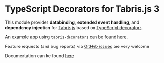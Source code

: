 # TypeScript Decorators for Tabris.js 3

This module provides __databinding__, __extended event handling__, and  __dependency injection__ for [Tabris.js](http://tabrisjs.com) based on [TypeScript decorators](http://www.typescriptlang.org/docs/handbook/decorators.html).

An example app using `tabris-decorators` can be found [here](https://github.com/dbuschtoens/reddit_viewer).

Feature requests (and bug reports) via [GitHub issues](https://github.com/eclipsesource/tabris-decorators/issues) are very welcome

Documentation can be found [here](https://github.com/eclipsesource/tabris-decorators/blob/master/doc/index.md)
